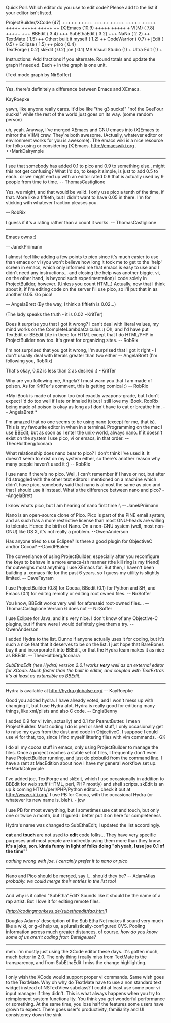 Quick Poll. Which editor do you use to edit code? Please add to the list if your editor isn't listed.

    
  ProjectBuilder/XCode   (47)  +++++ +++++ +++++ +++++ +++++ +++++ +++++ +++++ +++++ ++
  (X)Emacs               (10.9)  +++++ +++++ +
  VI(M)                  ( 7.8)  +++++ +++
  BBEdit                 ( 3.4)  +++
  SubEthaEdit            ( 3.2)  +++
  NaNo                   ( 2.2)  ++
  TextMate               ( 1.5)  ++
  Other: built it myself ( 1.2)  ++
  CodeWarrior            ( 0.7)  +
  jEdit                  ( 0.5)  +
  Eclipse                ( 1.5)  ++
  pico                   ( 0.4)  
  TextForge              ( 0.2)
  skEdit                 ( 0.2)
  joe                    ( 0.1)
  MS Visual Studio (1) +
  Ultra Edit           (1) +


Instructions: Add fractions if you alternate. Round totals and update the graph if needed. Each + in the graph is one unit.

(Text mode graph by NirSoffer)

----
Yes, there's definitely a difference between Emacs and XEmacs.

KayRoepke

yawn, like anyone really cares. It'd be like "the g3 sucks!" "no! the GeeFour sucks!" while the rest of the world just goes on its way.  (some random person)

uh, yeah.  Anyway, I've merged XEmacs and GNU emacs into (X)Emacs to mirror the VI(M) crew.  They're both awesome. (Actually, whatever editor or environment works for you is awesome).  The emacs wiki is a nice resource for folks using or considering (X)Emacs.  http://emacswiki.org .  ++MarkDalrymple

----
I see that somebody has added 0.1 to pico and 0.9 to something else.. might this not get confusing? What I'd do, to keep it simple, is just to add 0.5 to each.. or we might end up with an editor rated 0.9 that is actually used by 9 people from time to time.
-- ThomasCastiglione

Yes, we might, and that would be valid. I only use pico a tenth of the time, if that. More like a fiftieth, but I didn't want to have 0.05 in there. I'm for sticking with whatever fraction pleases you.

-- RobRix

I guess if it's a rating rather than a count it works. -- ThomasCastiglione

----

Emacs owns :)

-- JanekPriimann

I almost feel like adding a few points to pico since it's much easier to use than emacs or vi (you won't believe how long it took me to get to the 'help' screen in emacs, which only informed me that emacs is easy to use and I didn't need any instructions... and closing the help was another biggie. vi, on the other hand, is beyond such experimentation) I code solely in ProjectBuilder, however. (Unless you count HTML.) Actually, now that I think about it, if I'm editing code on the server I'll use pico, so I'll put that in as another 0.05. Go pico!

-- AngelaBrett (By the way, I think a fiftieth is 0.02...)

(The lady speaks the truth - it is 0.02 ~KritTer)

Does it surprise you that I got it wrong? I can't deal with literal values, my mind works on the CompleteLambdaCalculus :) Oh, and I'd have put TextEdit or BBEdit Lite in there for HTML except that I do HTML/PHP in ProjectBuilder now too. It's great for organizing sites. -- RobRix

I'm not surprised that you got it wrong, I'm surprised that I got it right - I don't usually deal with literals greater than two either -- AngelaBrett (I'm following you, RobRix)

That's okay, 0.02 is less than 2 as desired :) ~KritTer

Why are you following me, Angela? I must warn you that I am made of poison. As for KritTer's comment, this is getting comical :) -- RobRix

*My iBook is made of poison too (not exactly weapons-grade, but I don't expect I'd do too well if I ate or inhaled it) but I still love my iBook. RobRix being made of poison is okay as long as I don't have to eat or breathe him. -- AngelaBrett *

I'm amazed that no one seems to be using nano (except for me, that is). This is my favourite editor in when in a terminal. Programming on the mac I use BBEdit, but as soon as I enter the unix-world, always nano. If it doesn't exist on the system I use pico, vi or emacs, in that order. -- TheoHultberg/Iconara

What relationship does nano bear to pico? I don't think I've used it. It doesn't seem to exist on my system either, so there's another reason why many people haven't used it :) -- RobRix

I use nano if there's no pico. Well, I can't remember if I have or not, but after I'd struggled with the other text editors I mentioned on a machine which didn't have pico, somebody said that nano is almost the same as pico and that I should use it instead. What's the difference between nano and pico? --AngelaBrett

I know whats pico, but I am hearing of nano first time :\ -- JanekPriimann

Nano is an open-source clone of Pico.  Pico is part of the PINE email system, and as such has a more restrictive license than most GNU-heads are willing to tolerate.  Hence the birth of Nano.  On a non-GNU system (well, most non-GNU) like OS X, it's not really a problem. --OwenAnderson

Has anyone tried to use Eclipse? Is there a good plugin for ObjectiveC and/or Cocoa? --DavidPBaker

The conveniance of using ProjectBuilder, especially after you reconfigure the keys to behave in a more emacs-ish manner (the kill ring is my friend) far outweighs most anything I use XEmacs for. But then, I haven't been building a .xemacs file for the past 6 years, so I guess my utility is slightly limited. -- DaveFayram

I use ProjectBuilder (0.8) for Cocoa, BBedit (0.1) for Python and SH, and Emacs (0.1) for editng remotly or editing root owned files. -- NirSoffer

You know, BBEdit works very well for aforesaid root-owned files... --ThomasCastiglione
 Version 6 does not -- NirSoffer

I use Eclipse for Java, and it's very nice.  I don't know of any Objective-C plugins, but if there were I would definitely give them a try.  --OwenAnderson

I added Hydra to the list. Dunno if anyone actually uses it for coding, but it's such a nice feat that it deserves to be on the list. I just hope that BareBones buy it and incorporate it into BBEdit, or that the Hydra team makes it as nice as BBEdit.  -- TheoHultberg/Iconara

*SubEthaEdit (nee Hydra) version 2.0.1 works **very** well as an external editor for XCode. Much faster than the built in editor, and coupled with TextExtras it's at least as extensible as BBEdit.*

----
Hydra is available at http://hydra.globalse.org/
-- KayRoepke

Good you added hydra. I have already voted, and I won't mess up with changing it, but I use Hydra alot. Hydra is really good for editiong many things, like xml/plists and also C code. -- EnglaBenny

I added 0.9 for vi (vim, actually) and 0.1 for PeanutButter. I mean ProjectBuilder. Most coding I do is perl or shell stuff, I only occasionally get to raise my eyes from the dust and code in ObjectiveC. I suppose I could use vi for that, too, since I find myself littering files with vim commands. -GK

I do all my cocoa stuff in emacs, only using ProjectBuilder to manage the files.  Once a project reaches a stable set of files, I frequently don't even have ProjectBuilder running, and just do pbxbuild from the command line.  I have a rant at MacEdition about how I have my general workflow set up. ++MarkDalrymple

I've added joe, TextForge and skEdit, which I use occasionally in addition to BBEdit for web stuff (HTML, perl, PHP mostly) and shell scripts. skEdit is an up & coming HTML/perl/PHP/Python editor... check it out at http://www.skti.org/. I use PB for Cocoa, with the occasional Hydra (or whatever its new name is. bleh). - jcw

I use PB for most everything, but  I sometimes use cat and touch, but only one or twice a month, but I figured i better put it on here for completeness

Hydra's name was changed to SubEthaEdit; I updated the list accordingly.

**cat** and **touch** are not used to **edit** code folks... They have very specific purposes and most people are indirectly using them more than they know.  **it's a joke, son.  kinda funny in light of folks doing "oh yeah, I use joe 0.1 of the time"**'

*nothing wrong with joe. i certainly prefer it to nano or pico*

----
Nano and Pico should be merged, say I... should they be? -- AdamAtlas *probably. we could merge their entries in the list too!*

----

And why is it called "SubEtha"Edit? Sounds like it should be the name of a rap artist.  But I love it for editing remote files.

*[http://codingmonkeys.de/subethaedit/faq.html]*

Douglas Adams' description of the Sub Etha Net makes it sound very much like a wiki, or g-d help us, a pluralistically-configured CVS.
Pooling information across much greater distances, of course. *how do you know some of us aren't coding from Betelgeuse?*

----

meh. i'm mostly just using the XCode editor these days. it's gotten much, much better in 2.0. The only thing i really miss from TextMate is the transparency, and from SubEthaEdit I miss the change highlighting.

----

I only wish the XCode would support proper vi commands. Same wish goes to the TextMate. Why oh why do TextMate have to use a non standard text widget instead of NSTextView subclass? I could at least use some poor vi input manager if they didn't.  This is what always happens when you try to reimplement system functionality.  You think you get wonderful performance or something.  At the same time, you lose half the features some users have grown to expect.  There goes user's productivity, familiarity and UI consistency down the sink.
